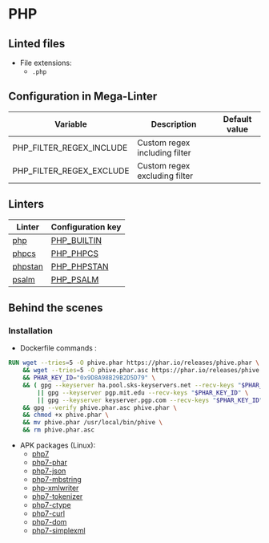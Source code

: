 <!-- markdownlint-disable MD003 MD020 MD033 MD041 -->
<!-- Generated by .automation/build.py, please do not update manually -->
<!-- Instead, update descriptor file at https://github.com/nvuillam/mega-linter/tree/master/megalinter/descriptors/php.yml -->
# PHP

## Linted files

- File extensions:
  - `.php`

## Configuration in Mega-Linter

| Variable | Description | Default value |
| ----------------- | -------------- | -------------- |
| PHP_FILTER_REGEX_INCLUDE | Custom regex including filter |  |
| PHP_FILTER_REGEX_EXCLUDE | Custom regex excluding filter |  |

## Linters

| Linter | Configuration key |
| ------ | ----------------- |
| [php](php_php.md) | [PHP_BUILTIN](php_php.md) |
| [phpcs](php_phpcs.md) | [PHP_PHPCS](php_phpcs.md) |
| [phpstan](php_phpstan.md) | [PHP_PHPSTAN](php_phpstan.md) |
| [psalm](php_psalm.md) | [PHP_PSALM](php_psalm.md) |

## Behind the scenes

### Installation

- Dockerfile commands :
```dockerfile
RUN wget --tries=5 -O phive.phar https://phar.io/releases/phive.phar \
    && wget --tries=5 -O phive.phar.asc https://phar.io/releases/phive.phar.asc \
    && PHAR_KEY_ID="0x9D8A98B29B2D5D79" \
    && ( gpg --keyserver ha.pool.sks-keyservers.net --recv-keys "$PHAR_KEY_ID" \
        || gpg --keyserver pgp.mit.edu --recv-keys "$PHAR_KEY_ID" \
        || gpg --keyserver keyserver.pgp.com --recv-keys "$PHAR_KEY_ID" ) \
    && gpg --verify phive.phar.asc phive.phar \
    && chmod +x phive.phar \
    && mv phive.phar /usr/local/bin/phive \
    && rm phive.phar.asc

```

- APK packages (Linux):
  - [php7](https://pkgs.alpinelinux.org/packages?branch=edge&name=php7)
  - [php7-phar](https://pkgs.alpinelinux.org/packages?branch=edge&name=php7-phar)
  - [php7-json](https://pkgs.alpinelinux.org/packages?branch=edge&name=php7-json)
  - [php7-mbstring](https://pkgs.alpinelinux.org/packages?branch=edge&name=php7-mbstring)
  - [php-xmlwriter](https://pkgs.alpinelinux.org/packages?branch=edge&name=php-xmlwriter)
  - [php7-tokenizer](https://pkgs.alpinelinux.org/packages?branch=edge&name=php7-tokenizer)
  - [php7-ctype](https://pkgs.alpinelinux.org/packages?branch=edge&name=php7-ctype)
  - [php7-curl](https://pkgs.alpinelinux.org/packages?branch=edge&name=php7-curl)
  - [php7-dom](https://pkgs.alpinelinux.org/packages?branch=edge&name=php7-dom)
  - [php7-simplexml](https://pkgs.alpinelinux.org/packages?branch=edge&name=php7-simplexml)
